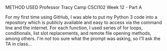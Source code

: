 METHOD USED
Professor Tracy Camp
CSCI102
Week 12 - Part A

For my first time using GitHub, I was able to put my Python 3 code into a repository which is publicly available and easy to 
access via the command line and the internet. 
For each function, I used series of for loops, conditionals, list slot replacements, and remote file opening methods, among 
others. I'm not too sure what the prompt was asking, so I'll ask the TA in class...
